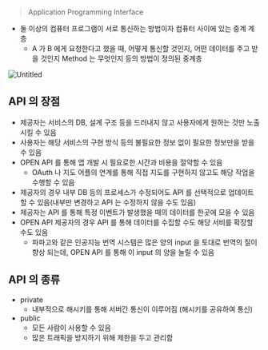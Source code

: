 >### 
>  Application Programming Interface
> 
- 둘 이상의 컴퓨터 프로그램이 서로 통신하는 방법이자 컴퓨터 사이에 있는 중계 계층
    - A 가 B 에게 요청한다고 했을 때, 어떻게 통신할 것인지, 어떤 데이터를 주고 받을 것인지 Method 는 무엇인지 등의 방법이 정의된 중계층

![Untitled](https://assets.website-files.com/5ff66329429d880392f6cba2/61544d5e45a2fb1285b5af5e_how%20api%20works.svg)

## API 의 장점

- 제공자는 서비스의 DB, 설계 구조 등을 드러내지 않고 사용자에게 원하는 것만 노출시킬 수 있음
- 사용자는 해당 서비스의 구현 방식 등의 불필요한 정보 없이 필요한 정보만을 받을 수 있음
- OPEN API 를 통해 앱 개발 시 필요로한 시간과 비용을 절약할 수 있음
    - OAuth 나 지도 어플의 연계를 통해 직접 지도를 구현하지 않고도 해당 작업을 수행할 수 있음
- 제공자의 경우 내부 DB 등의 프로세스가 수정되어도 API 를 선택적으로 업데이트할 수 있음(내부만 변경하고 API 는 수정하지 않을 수도 있음)
- 제공자는 API 를 통해 특정 이벤트가 발생했을 때의 데이터를 한곳에 모을 수 있음
- OPEN API 제공자의 경우 API 를 통해 데이터를 수집할 수도 해당 서비를 확장할 수도 있음
    - 파파고와 같은 인공지능 번역 시스템은 많은 양의 input 을 토대로 번역의 질이 향상 되는데, OPEN API 를 통해 이 input 의 양을 늘릴 수 있음

## API 의 종류

- private
    - 내부적으로 해시키를 통해 서버간 통신이 이루어짐 (해시키를 공유하여 통신)
- public
    - 모든 사람이 사용할 수 있음
    - 많은 트래픽을 방지하기 위해 제한을 두고 관리함
